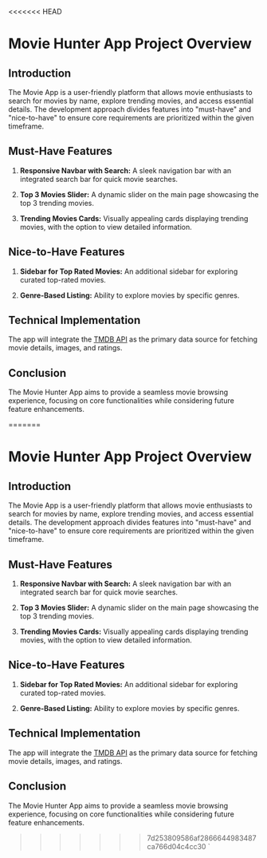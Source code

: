<<<<<<< HEAD
# Movie Hunter App Project Overview

## Introduction
The Movie App is a user-friendly platform that allows movie enthusiasts to search for movies by name, explore trending movies, and access essential details. The development approach divides features into "must-have" and "nice-to-have" to ensure core requirements are prioritized within the given timeframe.

## Must-Have Features
1. **Responsive Navbar with Search:** A sleek navigation bar with an integrated search bar for quick movie searches.

2. **Top 3 Movies Slider:** A dynamic slider on the main page showcasing the top 3 trending movies.

3. **Trending Movies Cards:** Visually appealing cards displaying trending movies, with the option to view detailed information.

## Nice-to-Have Features
1. **Sidebar for Top Rated Movies:** An additional sidebar for exploring curated top-rated movies.

2. **Genre-Based Listing:** Ability to explore movies by specific genres.

## Technical Implementation
The app will integrate the [TMDB API](https://developer.themoviedb.org/docs) as the primary data source for fetching movie details, images, and ratings.

## Conclusion
The Movie Hunter App aims to provide a seamless movie browsing experience, focusing on core functionalities while considering future feature enhancements.

=======
# Movie Hunter App Project Overview

## Introduction
The Movie App is a user-friendly platform that allows movie enthusiasts to search for movies by name, explore trending movies, and access essential details. The development approach divides features into "must-have" and "nice-to-have" to ensure core requirements are prioritized within the given timeframe.

## Must-Have Features
1. **Responsive Navbar with Search:** A sleek navigation bar with an integrated search bar for quick movie searches.

2. **Top 3 Movies Slider:** A dynamic slider on the main page showcasing the top 3 trending movies.

3. **Trending Movies Cards:** Visually appealing cards displaying trending movies, with the option to view detailed information.

## Nice-to-Have Features
1. **Sidebar for Top Rated Movies:** An additional sidebar for exploring curated top-rated movies.

2. **Genre-Based Listing:** Ability to explore movies by specific genres.

## Technical Implementation
The app will integrate the [TMDB API](https://developer.themoviedb.org/docs) as the primary data source for fetching movie details, images, and ratings.

## Conclusion
The Movie Hunter App aims to provide a seamless movie browsing experience, focusing on core functionalities while considering future feature enhancements.

>>>>>>> 7d253809586af2866644983487ca766d04c4cc30
`